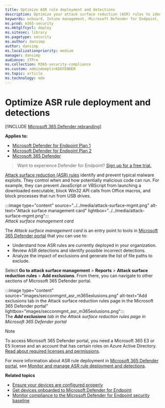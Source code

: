 ```yaml
---
title: Optimize ASR rule deployment and detections
description: Optimize your attack surface reduction (ASR) rules to identify and prevent typical malware exploits.
keywords: onboard, Intune management, Microsoft Defender for Endpoint, Microsoft Defender, Windows Defender, attack surface reduction, ASR, security baseline
ms.prod: m365-security
ms.mktglfcycl: deploy
ms.sitesec: library
ms.pagetype: security
ms.author: dansimp
author: dansimp
ms.localizationpriority: medium
manager: dansimp
audience: ITPro
ms.collection: M365-security-compliance
ms.custom: admindeeplinkDEFENDER
ms.topic: article
ms.technology: mde
---
```


# Optimize ASR rule deployment and detections

[!INCLUDE [Microsoft 365 Defender rebranding](../../includes/microsoft-defender.md)]

**Applies to:**
- [Microsoft Defender for Endpoint Plan 1](https://go.microsoft.com/fwlink/p/?linkid=2154037)
- [Microsoft Defender for Endpoint Plan 2](https://go.microsoft.com/fwlink/p/?linkid=2154037)
- [Microsoft 365 Defender](https://go.microsoft.com/fwlink/?linkid=2118804)

> Want to experience Defender for Endpoint? [Sign up for a free trial.](https://www.microsoft.com/WindowsForBusiness/windows-atp?ocid=docs-wdatp-onboardconfigure-abovefoldlink)

[Attack surface reduction (ASR) rules](./attack-surface-reduction.md) identify and prevent typical malware exploits. They control when and how potentially malicious code can run. For example, they can prevent JavaScript or VBScript from launching a downloaded executable, block Win32 API calls from Office macros, and block processes that run from USB drives.


:::image type="content" source="../../media/attack-surface-mgmt.png" alt-text="Attack surface management card" lightbox="../../media/attack-surface-mgmt.png":::
<br>
*Attack surface management card*

The *Attack surface management card* is an entry point to tools in <a href="https://go.microsoft.com/fwlink/p/?linkid=2077139" target="_blank">Microsoft 365 Defender portal</a> that you can use to:

* Understand how ASR rules are currently deployed in your organization.
* Review ASR detections and identify possible incorrect detections.
* Analyze the impact of exclusions and generate the list of file paths to exclude.

Select **Go to attack surface management** \> **Reports** \> **Attack surface reduction rules** \> **Add exclusions**. From there, you can navigate to other sections of Microsoft 365 Defender portal.

:::image type="content" source="images/secconmgmt_asr_m365exlusions.png" alt-text="Add exclusions tab in the Attack surface reduction rules page in the Microsoft 365 Defender portal" lightbox="images/secconmgmt_asr_m365exlusions.png":::<br>
The ***Add exclusions** tab in the Attack surface reduction rules page in Microsoft 365 Defender portal*

> [!NOTE]
> To access Microsoft 365 Defender portal, you need a Microsoft 365 E3 or E5 license and an account that has certain roles on Azure Active Directory. [Read about required licenses and permissions](/office365/securitycompliance/microsoft-security-and-compliance#required-licenses-and-permissions).

For more information about ASR rule deployment in <a href="https://go.microsoft.com/fwlink/p/?linkid=2077139" target="_blank">Microsoft 365 Defender portal</a>, see [Monitor and manage ASR rule deployment and detections](/office365/securitycompliance/monitor-devices#monitor-and-manage-asr-rule-deployment-and-detections).

**Related topics**

* [Ensure your devices are configured properly](configure-machines.md)
* [Get devices onboarded to Microsoft Defender for Endpoint](configure-machines-onboarding.md)
* [Monitor compliance to the Microsoft Defender for Endpoint security baseline](configure-machines-security-baseline.md)

